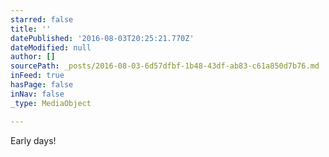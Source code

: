 ```yaml
---
starred: false
title: ''
datePublished: '2016-08-03T20:25:21.770Z'
dateModified: null
author: []
sourcePath: _posts/2016-08-03-6d57dfbf-1b48-43df-ab83-c61a850d7b76.md
inFeed: true
hasPage: false
inNav: false
_type: MediaObject

---
```

Early days!